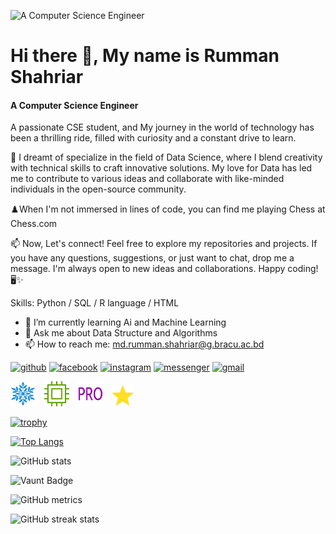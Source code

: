 ![A Computer Science Engineer ](https://scontent.fdac27-1.fna.fbcdn.net/v/t39.30808-6/415517378_1981965468841346_8473074135226685631_n.jpg?_nc_cat=107&ccb=1-7&_nc_sid=3635dc&_nc_eui2=AeEqb7ufOFpV05Orjz3R4EjVzOP_Gu0WUxfM4_8a7RZTFxBLKwVlw3ulJqamWr-mKZYLHWvJWtdC6yg1AjAsNYlj&_nc_ohc=sFoFKVgBmPAAX9TcsQo&_nc_oc=AQl8AwtR_cjW0ncMN9aXPQfBNMM_bTGXc0eMVv0cydwxbtMltSRvy1un7ssPinlBLCM&_nc_ht=scontent.fdac27-1.fna&oh=00_AfAMDg1Ic-R8pAzcbYLep7QqC-07DIRGriDJNezJK8SEfw&oe=6599EBF9)
# Hi there 👋, My name is Rumman Shahriar
#### A Computer Science Engineer 
A passionate CSE student, and My journey in the world of technology has been a thrilling ride, filled with curiosity and a constant drive to learn.

🚀 I dreamt of specialize in the field of Data Science, where I blend creativity with technical skills to craft innovative solutions. My love for Data has led me to contribute to various ideas and collaborate with like-minded individuals in the open-source community.

♟️When I'm not immersed in lines of code, you can find me playing Chess at Chess.com

📫 Now, Let's connect! Feel free to explore my repositories and projects. If you have any questions, suggestions, or just want to chat, drop me a message. I'm always open to new ideas and collaborations.
Happy coding! 🖥️✨

Skills: Python / SQL / R language / HTML 

- 🌱 I’m currently learning Ai and Machine Learning 
- 💬 Ask me about Data Structure and Algorithms 
- 📫 How to reach me: md.rumman.shahriar@g.bracu.ac.bd 


[<img src='https://cdn.jsdelivr.net/npm/simple-icons@3.0.1/icons/github.svg' alt='github' height='40'>](https://github.com/RummanShahriar)  [<img src='https://cdn.jsdelivr.net/npm/simple-icons@3.0.1/icons/facebook.svg' alt='facebook' height='40'>](https://www.facebook.com/rumman.shahriar.1)  [<img src='https://cdn.jsdelivr.net/npm/simple-icons@3.0.1/icons/instagram.svg' alt='instagram' height='40'>](https://www.instagram.com/rumman_shahriar_007/)  [<img src='https://cdn.jsdelivr.net/npm/simple-icons@3.0.1/icons/messenger.svg' alt='messenger' height='40'>](rumman.shahriar.1)  [<img src='https://cdn.jsdelivr.net/npm/simple-icons@3.0.1/icons/gmail.svg' alt='gmail' height='40'>](rummanshahriarrumman@gmail.com)  

<a href='https://archiveprogram.github.com/'><img src='https://raw.githubusercontent.com/acervenky/animated-github-badges/master/assets/acbadge.gif' width='40' height='40'></a> <a href='https://docs.github.com/en/developers'><img src='https://raw.githubusercontent.com/acervenky/animated-github-badges/master/assets/devbadge.gif' width='40' height='40'></a> <a href='https://github.com/pricing'><img src='https://raw.githubusercontent.com/acervenky/animated-github-badges/master/assets/pro.gif' width='40' height='40'></a> <a href='https://stars.github.com/'><img src='https://raw.githubusercontent.com/acervenky/animated-github-badges/master/assets/starbadge.gif' width='35' height='35'></a> 

[![trophy](https://github-profile-trophy.vercel.app/?username=RummanShahriar)](https://github.com/ryo-ma/github-profile-trophy)

[![Top Langs](https://github-readme-stats.vercel.app/api/top-langs/?username=RummanShahriar)](https://github.com/anuraghazra/github-readme-stats)

![GitHub stats](https://github-readme-stats.vercel.app/api?username=RummanShahriar&show_icons=true&count_private=true)  

![Vaunt Badge](https://api.vaunt.dev/v1/github/entities/RummanShahriar/contributions?format=svg&private=true)  

![GitHub metrics](https://metrics.lecoq.io/RummanShahriar)  

![GitHub streak stats](https://streak-stats.demolab.com/?user=RummanShahriar)  


